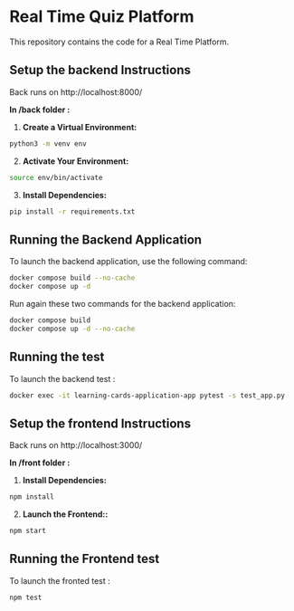 # Real Time Quiz Platform

This repository contains the code for a Real Time Platform.

## Setup the backend Instructions 

Back runs on http://localhost:8000/

**In /back folder :**

1. **Create a Virtual Environment:**
```bash
python3 -m venv env
```

2. **Activate Your Environment:**
```bash
source env/bin/activate
```

3. **Install Dependencies:**
```bash
pip install -r requirements.txt
```

## Running the Backend Application

To launch the backend application, use the following command:
```bash
docker compose build --no-cache
docker compose up -d
```

Run again these two commands for the backend application:
```bash
docker compose build
docker compose up -d --no-cache
```


## Running the test

To launch the backend test :
```bash
docker exec -it learning-cards-application-app pytest -s test_app.py
```

## Setup the frontend Instructions 

Back runs on http://localhost:3000/

**In /front folder :**

1. **Install Dependencies:**
```bash
npm install 

```

2. **Launch the Frontend::**
```bash
npm start 

```

## Running the Frontend test

To launch the fronted test :
```bash
npm test  
```
